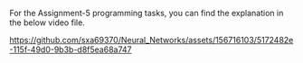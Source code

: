 For the Assignment-5 programming tasks, you can find the explanation in the below video file.



https://github.com/sxa69370/Neural_Networks/assets/156716103/5172482e-115f-49d0-9b3b-d8f5ea68a747

